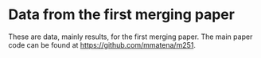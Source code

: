 # Data from the first merging paper

These are data, mainly results, for the first merging paper. The main paper code can be found at https://github.com/mmatena/m251.
